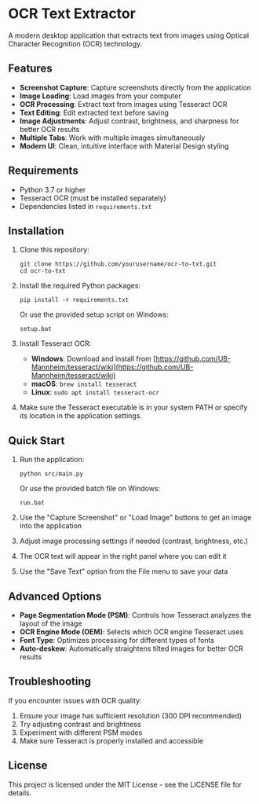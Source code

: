 # OCR Text Extractor

A modern desktop application that extracts text from images using Optical Character Recognition (OCR) technology.

## Features

- **Screenshot Capture**: Capture screenshots directly from the application
- **Image Loading**: Load images from your computer
- **OCR Processing**: Extract text from images using Tesseract OCR
- **Text Editing**: Edit extracted text before saving
- **Image Adjustments**: Adjust contrast, brightness, and sharpness for better OCR results
- **Multiple Tabs**: Work with multiple images simultaneously
- **Modern UI**: Clean, intuitive interface with Material Design styling

## Requirements

- Python 3.7 or higher
- Tesseract OCR (must be installed separately)
- Dependencies listed in `requirements.txt`

## Installation

1. Clone this repository:
   ```
   git clone https://github.com/yourusername/ocr-to-txt.git
   cd ocr-to-txt
   ```

2. Install the required Python packages:
   ```
   pip install -r requirements.txt
   ```
   
   Or use the provided setup script on Windows:
   ```
   setup.bat
   ```

3. Install Tesseract OCR:
   - **Windows**: Download and install from [https://github.com/UB-Mannheim/tesseract/wiki](https://github.com/UB-Mannheim/tesseract/wiki)
   - **macOS**: `brew install tesseract`
   - **Linux**: `sudo apt install tesseract-ocr`

4. Make sure the Tesseract executable is in your system PATH or specify its location in the application settings.

## Quick Start

1. Run the application:
   ```
   python src/main.py
   ```
   
   Or use the provided batch file on Windows:
   ```
   run.bat
   ```

2. Use the "Capture Screenshot" or "Load Image" buttons to get an image into the application

3. Adjust image processing settings if needed (contrast, brightness, etc.)

4. The OCR text will appear in the right panel where you can edit it

5. Use the "Save Text" option from the File menu to save your data

## Advanced Options

- **Page Segmentation Mode (PSM)**: Controls how Tesseract analyzes the layout of the image
- **OCR Engine Mode (OEM)**: Selects which OCR engine Tesseract uses
- **Font Type**: Optimizes processing for different types of fonts
- **Auto-deskew**: Automatically straightens tilted images for better OCR results

## Troubleshooting

If you encounter issues with OCR quality:

1. Ensure your image has sufficient resolution (300 DPI recommended)
2. Try adjusting contrast and brightness
3. Experiment with different PSM modes
4. Make sure Tesseract is properly installed and accessible

## License

This project is licensed under the MIT License - see the LICENSE file for details.
